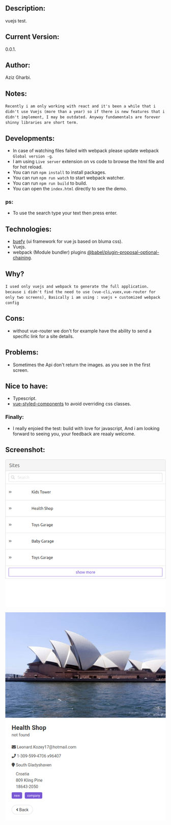 ## Description:

vuejs test.

## Current Version:

0.0.1.

## Author:

Aziz Gharbi.

## Notes:

`Recently i am only working with react and it's been a while that i didn't use Vuejs (more than a year) so if there is new features that i didn't implement, I may be outdated. Anyway fundamentals are forever shinny libraries are short term.`

## Developments:

- In case of watching files failed with webpack please update webpack `Global version -g`.
- I am using `Live server` extension on vs code to browse the html file and for hot reload.
- You can run `npm install` to install packages.
- You can run `npm run watch` to start webpack watcher.
- You can run `npm run build` to build.
- You can open the `index.html` directly to see the demo.

### ps:

- To use the search type your text then press enter.

## Technologies:

- [buefy](https://buefy.org/) (ui framework for vue js based on bluma css).
- Vuejs.
- webpack (Module bundler) plugins [@babel/plugin-proposal-optional-chaining](https://babeljs.io/docs/en/babel-plugin-proposal-optional-chaining).

## Why?

`I used only vuejs and webpack to generate the full application. because i didn't find the need to use (vue-cli,vuex,vue-router for only two screens), Basically i am using : vuejs + customized webpack config`

## Cons:

- without vue-router we don't for example have the ability to send a specific link for a site details.

## Problems:

- Sometimes the Api don't return the images. as you see in the first screen.

## Nice to have:

- Typescript.
- [vue-styled-components](https://github.com/styled-components/vue-styled-components) to avoid overriding css classes.

### Finally:

- I really enjoied the test: build with love for javascript, And i am looking forward to seeing you, your feedback are reaaly welcome.

## Screenshot:

![home](img/home.png)

![details](img/details.png)
